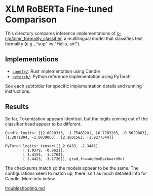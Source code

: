 # XLM RoBERTa Fine-tuned Comparison

This directory compares inference implementations of [s-nlp/xlmr_formality_classifier](https://huggingface.co/s-nlp/xlmr_formality_classifier), a multilingual model that classifies text formality (e.g., "sup" vs "Hello, sir!").

## Implementations

- [`candle/`](./candle/): Rust implementation using Candle
- [`pytorch/`](./pytorch/): Python reference implementation using PyTorch

See each subfolder for specific implementation details and running instructions.

## Results

So far, Tokenization appears identical, but the logits coming out of the classifier head appear to be different.

```
Candle logits: [[2.0820313, -1.7548828], [0.7783203, -0.5629883], [1.2871094, -1.0039063], [2.1601563, -1.9277344]]
```

```
PyTorch logits: tensor([[ 2.6433, -2.3445],
        [ 1.0379, -0.9621],
        [ 1.4154, -1.2704],
        [ 3.4423, -3.1726]], grad_fn=<AddmmBackward0>)
```

The checksums match so the models appear to be the same. The configurations seem to match up; there isn't as much detailed info for Candle. More info below.

[troubleshooting.md](./troubleshooting.md)

